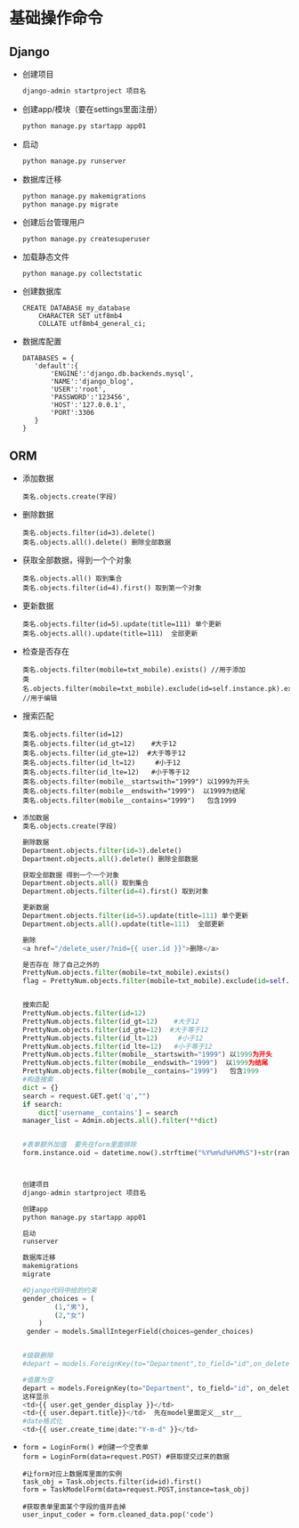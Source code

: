 # 基础操作命令

## Django

- 创建项目

  ```cmd
  django-admin startproject 项目名
  ```

- 创建app/模块（要在settings里面注册）

  ```cmd
  python manage.py startapp app01
  ```

- 启动

  ```cmd
  python manage.py runserver
  ```

- 数据库迁移

  ```cmd
  python manage.py makemigrations
  python manage.py migrate
  ```

- 创建后台管理用户

  ```
  python manage.py createsuperuser
  ```

- 加载静态文件

  ```
  python manage.py collectstatic
  ```

- 创建数据库

  ```
  CREATE DATABASE my_database
      CHARACTER SET utf8mb4
      COLLATE utf8mb4_general_ci;
  ```

- 数据库配置

  ```
  DATABASES = {
     'default':{
         'ENGINE':'django.db.backends.mysql',
         'NAME':'django_blog',
         'USER':'root',
         'PASSWORD':'123456',
         'HOST':'127.0.0.1',
         'PORT':3306
     }
  }
  ```

## ORM

- 添加数据

  ```mysql
  类名.objects.create(字段)
  ```

- 删除数据

  ```Mysql
  类名.objects.filter(id=3).delete()
  类名.objects.all().delete() 删除全部数据
  ```

- 获取全部数据，得到一个个对象

  ```Mysql
  类名.objects.all() 取到集合
  类名.objects.filter(id=4).first() 取到第一个对象
  ```

- 更新数据

  ```mysql
  类名.objects.filter(id=5).update(title=111) 单个更新
  类名.objects.all().update(title=111)  全部更新
  ```

- 检查是否存在

  ```
  类名.objects.filter(mobile=txt_mobile).exists() //用于添加
  类名.objects.filter(mobile=txt_mobile).exclude(id=self.instance.pk).exists() //用于编辑
  ```

- 搜索匹配

  ```mysql
  类名.objects.filter(id=12)
  类名.objects.filter(id_gt=12)    #大于12
  类名.objects.filter(id_gte=12)  #大于等于12
  类名.objects.filter(id_lt=12)     #小于12
  类名.objects.filter(id_lte=12)   #小于等于12
  类名.objects.filter(mobile__startswith="1999") 以1999为开头
  类名.objects.filter(mobile__endswith="1999")  以1999为结尾
  类名.objects.filter(mobile__contains="1999")   包含1999
  ```


- ```python
  添加数据
  类名.objects.create(字段)
  
  删除数据
  Department.objects.filter(id=3).delete()
  Department.objects.all().delete() 删除全部数据
  
  获取全部数据 得到一个一个对象
  Department.objects.all() 取到集合
  Department.objects.filter(id=4).first() 取到对象
  
  更新数据
  Department.objects.filter(id=5).update(title=111) 单个更新
  Department.objects.all().update(title=111)  全部更新
  
  删除
  <a href="/delete_user/?nid={{ user.id }}">删除</a>
  
  是否存在 除了自己之外的
  PrettyNum.objects.filter(mobile=txt_mobile).exists()
  flag = PrettyNum.objects.filter(mobile=txt_mobile).exclude(id=self.instance.pk).exists()
  
  
  搜索匹配
  PrettyNum.objects.filter(id=12)
  PrettyNum.objects.filter(id_gt=12)    #大于12
  PrettyNum.objects.filter(id_gte=12)  #大于等于12
  PrettyNum.objects.filter(id_lt=12)     #小于12
  PrettyNum.objects.filter(id_lte=12)   #小于等于12
  PrettyNum.objects.filter(mobile__startswith="1999") 以1999为开头
  PrettyNum.objects.filter(mobile__endswith="1999")  以1999为结尾
  PrettyNum.objects.filter(mobile__contains="1999")   包含1999
  #构造搜索
  dict = {}
  search = request.GET.get('q',"")
  if search:
      dict['username__contains'] = search
  manager_list = Admin.objects.all().filter(**dict)
  
  
  #表单额外加值  要先在form里面排除
  form.instance.oid = datetime.now().strftime("%Y%m%d%H%M%S")+str(random.randint(1000,9999))
  
  
  
  创建项目
  django-admin startproject 项目名
  
  创建app
  python manage.py startapp app01
  
  启动
  runserver
  
  数据库迁移
  makemigrations
  migrate
  
  #Django代码中给的约束
  gender_choices = (
          (1,"男"),
          (2,"女")
      )
   gender = models.SmallIntegerField(choices=gender_choices)
  
  
  #级联删除
  #depart = models.ForeignKey(to="Department",to_field="id",on_delete=models.CASCADE,related_name='user')
  
  #值置为空
  depart = models.ForeignKey(to="Department", to_field="id", on_delete=models.SET_NULL, related_name='user', null=True,blank=True)
  这样显示
  <td>{{ user.get_gender_display }}</td>
  <td>{{ user.depart.title}}</td>  先在model里面定义__str__
  #date格式化
  <td>{{ user.create_time|date:"Y-m-d" }}</td>
  ```
  
- ```
  form = LoginForm() #创建一个空表单
  form = LoginForm(data=request.POST) #获取提交过来的数据
  
  #让form对应上数据库里面的实例
  task_obj = Task.objects.filter(id=id).first()
  form = TaskModelForm(data=request.POST,instance=task_obj)
  
  #获取表单里面某个字段的值并去掉
  user_input_coder = form.cleaned_data.pop('code')
  
  ```

  

